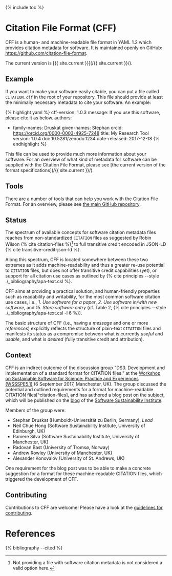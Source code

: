 ---
---

{% include toc %}

# Citation File Format (CFF)

CFF is a human- and machine-readable file format in YAML 1.2 which provides
citation metadata for software. It is maintained openly on GitHub:
<https://github.com/citation-file-format>.

The current version is [{{ site.current }}](/{{ site.current }}/).

## Example

If you want to make your software easily citable, you can put a file called
`CITATION.cff` in the root of your repository. This file should provide at least the
minimally necessary metadata to cite your software. An example: 

{% highlight yaml %}
cff-version: 1.0.3
message: If you use this software, please cite it as below.
authors:
  - family-names: Druskat
    given-names: Stephan
    orcid: https://orcid.org/0000-0003-4925-7248
title: My Research Tool
version: 1.0.4
doi: 10.5281/zenodo.1234
date-released: 2017-12-18
{% endhighlight %}

This file can be used to provide much more information about your software. For
an overview of what kind of metadata for software can be supplied with the
Citation File Format, please see [the current version of the format specifications](/{{ site.current }}/).

## Tools

There are a number of tools that can help you work with the Citation File Format.
For an overview, please see [the main GitHub repository](https://github.com/citation-file-format/citation-file-format).

## Status

The spectrum of available concepts for software citation metadata files reaches
from non-standardized `CITATION` files as suggested by Robin
Wilson {% cite citation-files %}[^no-file-no-use] to full transitive credit encoded in JSON-LD
{% cite transitive-credit-json-ld %}.

Along this spectrum, CFF is located somewhere between these two extremes as it adds
machine-readability and thus a greater re-use potential to `CITATION` files,
but does not offer transitive credit capabilities (yet), or support for all
citation use cases as outlined by {% cite principles --style ./_bibliography/apa-text.csl %}.

CFF aims at providing a practical solution, and human-friendly properties such
as readability and writability, for the most common software citation use
cases, i.e., *1. Use software for a paper*, *2. Use software in/with new software*,
and *15. Store software entry* (cf. Table 2, {% cite principles --style ./_bibliography/apa-text.csl -l 6 %}).

The basic structure of CFF (i.e., having a *message* and one or more
*references*) explicitly reflects the structure of plain-text `CITATION` files
and manifests its status as a compromise between what is currently *useful* and
*usable*, and what is *desired* (fully transitive credit and attribution).

## Context

CFF is an indirect outcome of the discussion group "DS3. Development and
implementation of a standard format for CITATION files." at the [Workshop on
Sustainable Software for Science: Practice and Experiences
(WSSSPE5.1)](http://wssspe.researchcomputing.org.uk/wssspe5-1/) (6 September
2017, Manchester, UK). The group discussed the potential and outlined
requirements for a format for machine-readable CITATION files[^citation-files],
and has authored a blog post on the subject, which will be published on the
[blog](http://software.ac.uk/blog/) of the [Software Sustainability
Institute](http://software.ac.uk/).

Members of the group were:

- Stephan Druskat (Humboldt-Universität zu Berlin, Germany), *Lead*
- Neil Chue Hong (Software Sustainability Institute, University of Edinburgh, UK)
- Raniere Silva (Software Sustainability Institute, University of Manchester, UK)
- Radovan Bast (University of Tromsø, Norway)
- Andrew Rowley (University of Manchester, UK)
- Alexander Konovalov (University of St. Andrews, UK)

One requirement for the blog post was to be able to make a concrete suggestion
for a format for these machine-readable CITATION files, which triggered the
development of CFF.

[^no-file-no-use]: Not providing a file with software citation metadata is not considered a valid option here.

## Contributing

Contributions to CFF are welcome! Please have a look at the 
[guidelines for contributing](https://github.com/citation-file-format/citation-file-format/blob/master/CONTRIBUTING.md).

# References

{% bibliography --cited %}